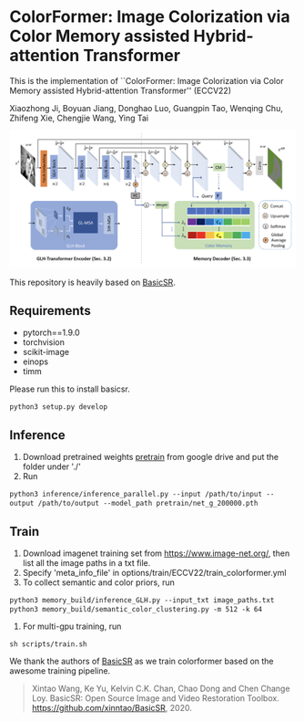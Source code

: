 # ColorFormer: Image Colorization via Color Memory assisted Hybrid-attention Transformer

This is the implementation of ``ColorFormer: Image Colorization via Color Memory assisted Hybrid-attention Transformer'' (ECCV22)

Xiaozhong Ji, Boyuan Jiang, Donghao Luo, Guangpin Tao, Wenqing Chu, Zhifeng Xie, Chengjie Wang, Ying Tai

![framework](figure/colorformer.png)

This repository is heavily based on  [BasicSR](https://github.com/xinntao/BasicSR).

## Requirements
- pytorch==1.9.0
- torchvision
- scikit-image
- einops
- timm

Please run this to install basicsr.
```
python3 setup.py develop
```


## Inference
1. Download pretrained weights [pretrain](https://drive.google.com/drive/folders/1ktv0DJFteII4kLb7II0c88jW36aE_hBu?usp=sharing) from google drive and put the folder under './'
2. Run
```
python3 inference/inference_parallel.py --input /path/to/input --output /path/to/output --model_path pretrain/net_g_200000.pth
```


## Train
1. Download imagenet training set from https://www.image-net.org/, then list all the image paths in a txt file.
2. Specify 'meta_info_file' in options/train/ECCV22/train_colorformer.yml
3. To collect semantic and color priors, run
```
python3 memory_build/inference_GLH.py --input_txt image_paths.txt
python3 memory_build/semantic_color_clustering.py -m 512 -k 64
```
1. For multi-gpu training, run
```
sh scripts/train.sh
```


We thank the authors of [BasicSR](https://github.com/xinntao/BasicSR) as we train colorformer based on the awesome training pipeline.

> Xintao Wang, Ke Yu, Kelvin C.K. Chan, Chao Dong and Chen Change Loy. BasicSR: Open Source Image and Video Restoration Toolbox. https://github.com/xinntao/BasicSR, 2020.
